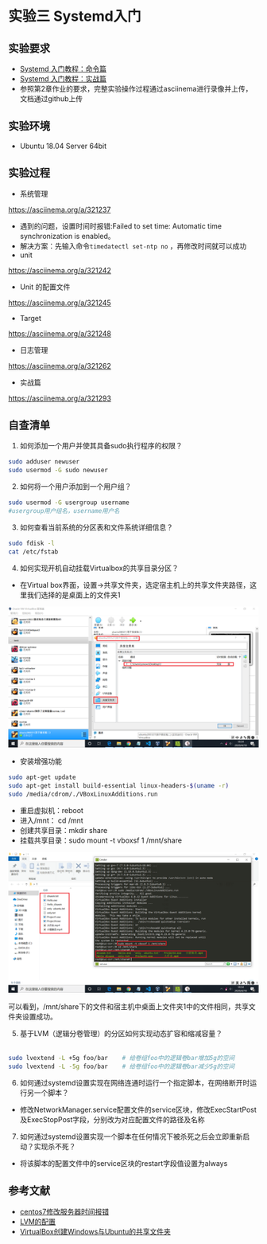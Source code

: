 
# 实验三 Systemd入门

## 实验要求

* [Systemd 入门教程：命令篇](http://www.ruanyifeng.com/blog/2016/03/systemd-tutorial-commands.html)
* [Systemd 入门教程：实战篇](http://www.ruanyifeng.com/blog/2016/03/systemd-tutorial-part-two.html)
* 参照第2章作业的要求，完整实验操作过程通过asciinema进行录像并上传，文档通过github上传

## 实验环境

* Ubuntu 18.04 Server 64bit

## 实验过程

* 系统管理

https://asciinema.org/a/321237

  * 遇到的问题，设置时间时报错:Failed to set time: Automatic time synchronization is enabled。
  * 解决方案：先输入命令```timedatectl set-ntp no``` ，再修改时间就可以成功
* unit

https://asciinema.org/a/321242

* Unit 的配置文件

https://asciinema.org/a/321245

* Target

https://asciinema.org/a/321248

* 日志管理

https://asciinema.org/a/321262

* 实战篇

https://asciinema.org/a/321293

## 自查清单

1. 如何添加一个用户并使其具备sudo执行程序的权限？
```bash
sudo adduser newuser
sudo usermod -G sudo newuser
```
2. 如何将一个用户添加到一个用户组？
```bash
sudo usermod -G usergroup username
#usergroup用户组名，username用户名
```
3. 如何查看当前系统的分区表和文件系统详细信息？
```bash
sudo fdisk -l
cat /etc/fstab
```
4. 如何实现开机自动挂载Virtualbox的共享目录分区？
* 在Virtual box界面，设置->共享文件夹，选定宿主机上的共享文件夹路径，这里我们选择的是桌面上的文件夹1

![ ](images/选择路径.png)

* 安装增强功能
```bash
sudo apt-get update
sudo apt-get install build-essential linux-headers-$(uname -r)
sudo /media/cdrom/./VBoxLinuxAdditions.run
```
* 重启虚拟机：reboot
* 进入/mnt： cd /mnt
* 创建共享目录：mkdir share
* 挂载共享目录：sudo mount -t vboxsf 1 /mnt/share

![ ](images/成功.png)

可以看到，/mnt/share下的文件和宿主机中桌面上文件夹1中的文件相同，共享文件夹设置成功。

5. 基于LVM（逻辑分卷管理）的分区如何实现动态扩容和缩减容量？
```bash

sudo lvextend -L +5g foo/bar	# 给卷组foo中的逻辑卷bar增加5g的空间
sudo lvextend -L -5g foo/bar	# 给卷组foo中的逻辑卷bar减少5g的空间
```

6. 如何通过systemd设置实现在网络连通时运行一个指定脚本，在网络断开时运行另一个脚本？

* 修改NetworkManager.service配置文件的service区块，修改ExecStartPost及ExecStopPost字段，分别改为对应配置文件的路径及名称

7. 如何通过systemd设置实现一个脚本在任何情况下被杀死之后会立即重新启动？实现杀不死？

* 将该脚本的配置文件中的service区块的restart字段值设置为always

## 参考文献

* [centos7修改服务器时间报错](https://blog.csdn.net/xzm5708796/article/details/103733211)
* [LVM的配置](https://blog.csdn.net/u011603499/article/details/52574106)
* [VirtualBox创建Windows与Ubuntu的共享文件夹](https://blog.csdn.net/z191726501/article/details/78484767)